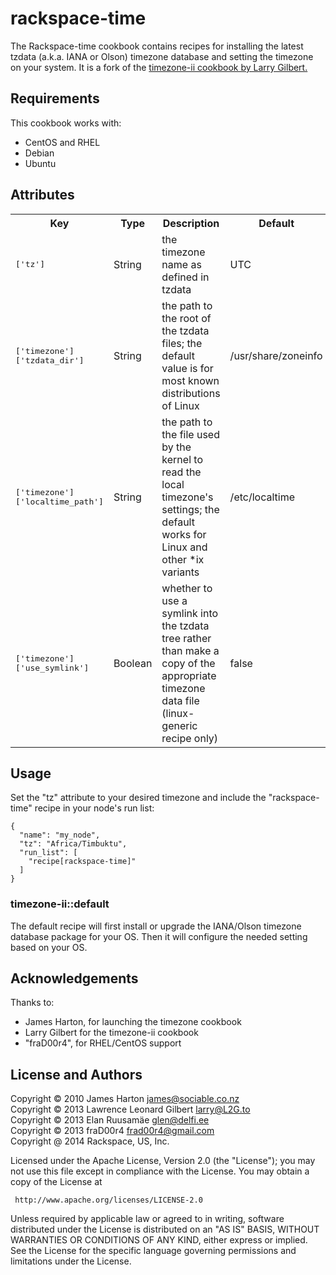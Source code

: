 rackspace-time
===========

The Rackspace-time cookbook contains recipes for installing the latest tzdata
(a.k.a. IANA or Olson) timezone database and setting the timezone on your
system.  It is a fork of the [timezone-ii cookbook by Larry
Gilbert.](https://github.com/L2G/timezone-ii)

Requirements
------------

This cookbook works with:

* CentOS and RHEL
* Debian
* Ubuntu


Attributes
----------

<table>
  <tr>
    <th>Key</th>
    <th>Type</th>
    <th>Description</th>
    <th>Default</th>
  </tr>
  <tr>
    <td><tt>['tz']</tt></td>
    <td>String</td>
    <td>the timezone name as defined in tzdata</td>
    <td>UTC</td>
  </tr>
  <tr>
    <td><tt>['timezone']['tzdata_dir']</tt></td>
    <td>String</td>
    <td>the path to the root of the tzdata files; the default value is for
    most known distributions of Linux</td>
    <td>/usr/share/zoneinfo</td>
  </tr>
  <tr>
    <td><tt>['timezone']['localtime_path']</tt></td>
    <td>String</td>
    <td>the path to the file used by the kernel to read the local timezone's
    settings; the default works for Linux and other *ix variants</td>
    <td>/etc/localtime</td>
  </tr>
  <tr>
    <td><tt>['timezone']['use_symlink']</tt></td>
    <td>Boolean</td>
    <td>whether to use a symlink into the tzdata tree rather than make a copy
    of the appropriate timezone data file (linux-generic recipe only)</td>
    <td>false</td>
  </tr>
</table>

Usage
-----

Set the "tz" attribute to your desired timezone and include the "rackspace-time"
recipe in your node's run list:

    {
      "name": "my_node",
      "tz": "Africa/Timbuktu",
      "run_list": [
        "recipe[rackspace-time]"
      ]
    }

### timezone-ii::default

The default recipe will first install or upgrade the IANA/Olson
timezone database package for your OS. Then it will configure the needed 
setting based on your OS.


Acknowledgements
----------------

Thanks to:

* James Harton, for launching the timezone cookbook
* Larry Gilbert for the timezone-ii cookbook
* "fraD00r4", for RHEL/CentOS support


License and Authors
-------------------

Copyright © 2010 James Harton <james@sociable.co.nz>             
Copyright © 2013 Lawrence Leonard Gilbert <larry@L2G.to>         
Copyright © 2013 Elan Ruusamäe <glen@delfi.ee>                   
Copyright © 2013 fraD00r4 <frad00r4@gmail.com>                   
Copyright @ 2014 Rackspace, US, Inc.

Licensed under the Apache License, Version 2.0 (the "License"); you may not use
this file except in compliance with the License.  You may obtain a copy of the
License at

     http://www.apache.org/licenses/LICENSE-2.0

Unless required by applicable law or agreed to in writing, software distributed
under the License is distributed on an "AS IS" BASIS, WITHOUT WARRANTIES OR
CONDITIONS OF ANY KIND, either express or implied.  See the License for the
specific language governing permissions and limitations under the License.
